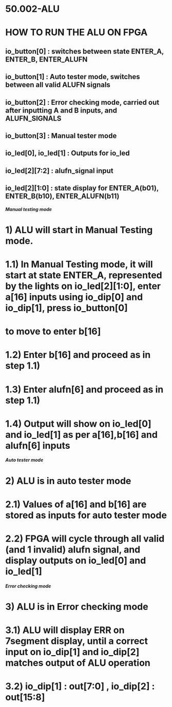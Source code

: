 # 50.002-ALU
# HOW TO RUN THE ALU ON FPGA 

## io_button[0] : switches between state ENTER_A, ENTER_B, ENTER_ALUFN
## io_button[1] : Auto tester mode, switches between all valid ALUFN signals
## io_button[2] : Error checking mode, carried out after inputting A and B inputs, and ALUFN_SIGNALS 
## io_button[3] : Manual tester mode 
## io_led[0], io_led[1] : Outputs for io_led
## io_led[2][7:2] : alufn_signal input
## io_led[2][1:0] : state display for ENTER_A(b01), ENTER_B(b10), ENTER_ALUFN(b11)


##### Manual testing mode
# 1) ALU will start in Manual Testing mode.
# 1.1) In Manual Testing mode, it will start at state ENTER_A, represented by the lights on io_led[2][1:0], enter a[16] inputs using io_dip[0] and io_dip[1], press io_button[0] 
# to move to enter b[16]
# 1.2) Enter b[16] and proceed as in step 1.1)
# 1.3) Enter alufn[6] and proceed as in step 1.1)
# 1.4) Output will show on io_led[0] and io_led[1] as per a[16],b[16] and alufn[6] inputs


##### Auto tester mode
# 2) ALU is in auto tester mode
# 2.1) Values of a[16] and b[16] are stored as inputs for auto tester mode
# 2.2) FPGA will cycle through all valid (and 1 invalid) alufn signal, and display outputs on io_led[0] and io_led[1]


##### Error checking mode
# 3) ALU is in Error checking mode
# 3.1) ALU will display ERR on 7segment display, until a correct input on io_dip[1] and io_dip[2] matches output of ALU operation
# 3.2) io_dip[1] : out[7:0] , io_dip[2] : out[15:8]
